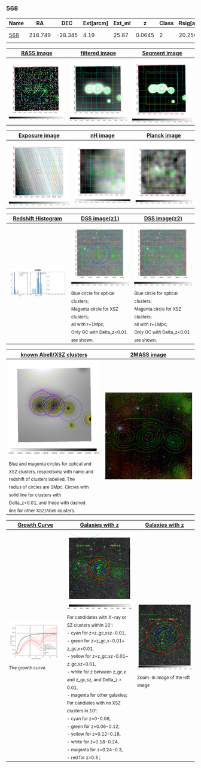 <div STYLE="page-break-after: always;"></div>

### 568

|Name          |RA          |DEC      | Ext[arcm] | Ext_ml | z    | Class| Rsig[arcmin] | CRsig[c/s] | CR500[c/s] | R500[Mpc] |L500[erg/s]|F500[erg/s/cm^2]| M500[Msun]|Tx[keV]|beta|GC(XSZ,Delta_z<0.01)| GC(OPT,Delta_z<0.01)|GC|alias|
|--------------|------------|------------|---|---|-----------|--------|------|------|----|----|----|----|----|----|----|----|----|----|---|
|[568](script/568.md)     | 218.749       | -28.345       | 4.19    | 25.87   | 0.0645 | 2   | 20.256 |0.235 |0.217 |0.776 |3.741e+43 |3.725e-12 |1.413e+14 |2.704 |0.478 |MCXC, |A, |MCXC, A, |k489|

|[RASS image](../image/568/568_img.pdf)|[filtered image](../image/568/568_fil.pdf)|[Segment image](../image/568/568_seg.pdf)|
|-------------------|--------------------|-------------------|
| <img src="../image/568/568_img.png" width="300">  | <img src="../image/568/568_fil.png" width="300">   | <img src="../image/568/568_seg.png" width="300">  |

|[Exposure image](../image/568/568_mex.pdf)| [nH image](../image/568/568_nh.pdf)| [Planck image](../image/568/568_p.pdf)|
|-------------------|--------------------|-------------------|
|<img src="../image/568/568_mex.png" width="300">   | <img src="../image/568/568_nh.png" width="300">    | <img src="../image/568/568_p.png" width="300"> |

|[Redshift Histogram](../image/568/568_zg.pdf) | [DSS image(z1)](../image/568/568_dss_z1.pdf)      |  [DSS image(z2)](../image/568/568_dss_z2.pdf)    |
|-------------------|--------------------|-------------------|
|<img src="../image/568/568_zg.png" width="300"> |<img src="../image/568/568_dss_z1.png" width="300"> <sub><br>Blue circle for optical clusters; <br>Magenta circle for XSZ clusters; <br>all with r=1Mpc; <br>Only GC with Delta_z<0.01 are shown. </sub>| <img src="../image/568/568_dss_z2.png" width="300"><sub><br>Blue circle for optical clusters; <br>Magenta circle for XSZ clusters; <br>all with r=1Mpc; <br>Only GC with Delta_z<0.01 are shown. </sub> |

|[known Abell/XSZ clusters](../image/568/568_m.pdf) | [2MASS image](../image/568/568_2mass.pdf)      |
|-------------------|-------------------|
|<img src=../image/568/568_m.png width="300"> <sub><br>Blue and magenta circles for optical and <br>XSZ clusters, respectively with name and <br>redshift of clusters labelled. The <br>radius of circles are 1Mpc. Circles with <br>solid line for clusters with <br>Delta_z<0.01, and those with dashed <br>line for other XSZ/Abell clusters.        </sub>|<img src="../image/568/568_2mass.png" width="300">  |

|[Growth Curve](../image/568/568_gca_all.png) |[Galaxies with z](../image/568/568_opt_ned.pdf) |[Galaxies with z](../image/568/568_opt_ned_zoom.pdf) |
|-------------------|-------------------|-------------------|
| <img src="../image/568/568_gca_all.png" width="300"> <sub><br>The growth curve.</sub>| <img src=../image/568/568_opt_ned.png width="300"> <br><sub> For candidates with X-ray or SZ clusters within 10': <br> - cyan for z<z_gc,xsz-0.01, <br> - green for z=z_gc,x-0.01~ z_gc,x+0.01, <br> - yellow for z=z_gc,sz-0.01~ z_gc,sz+0.01, <br> - white for z between z_gc,x and z_gc,sz, and Delta_z > 0.01, <br> - magenta for other galaxies; <br>For candiates with no XSZ clusters in 10': <br> - cyan for z=0-0.06, <br> - green for z=0.06-0.12, <br> - yellow for z=0.12-0.18, <br> - white for z=0.18-0.24, <br> - magenta for z=0.24-0.3, <br> - red for z>0.3 ;  </sub>|<img src=../image/568/568_opt_ned_zoom.png width="300">  <br><sub> Zoom-in image of the left image</sub>|




